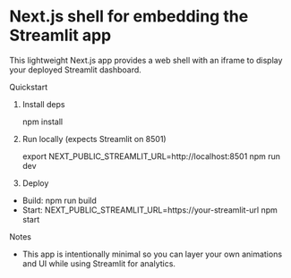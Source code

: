 # Next.js shell for embedding the Streamlit app

This lightweight Next.js app provides a web shell with an iframe to display your deployed Streamlit dashboard.

Quickstart

1) Install deps

   npm install

2) Run locally (expects Streamlit on 8501)

   export NEXT_PUBLIC_STREAMLIT_URL=http://localhost:8501
   npm run dev

3) Deploy
- Build: npm run build
- Start: NEXT_PUBLIC_STREAMLIT_URL=https://your-streamlit-url npm start

Notes
- This app is intentionally minimal so you can layer your own animations and UI while using Streamlit for analytics.
